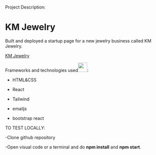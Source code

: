 Project Description:

<h1>KM Jewelry</h1>

Built and deployed a startup page for a new jewelry business called KM Jewelry.<br>

<a href="https://kmjewelry.net/">KM Jewelry</a>

Frameworks and technologies used<img src="https://media.giphy.com/media/WUlplcMpOCEmTGBtBW/giphy.gif" width="30">:

- HTML&CSS

- React

- Tailwind

- emailjs 

- bootstrap react

TO TEST LOCALLY:

-Clone github repository

-Open visual code or a terminal and do <b>npm install</b> and <b>npm start</b>.

